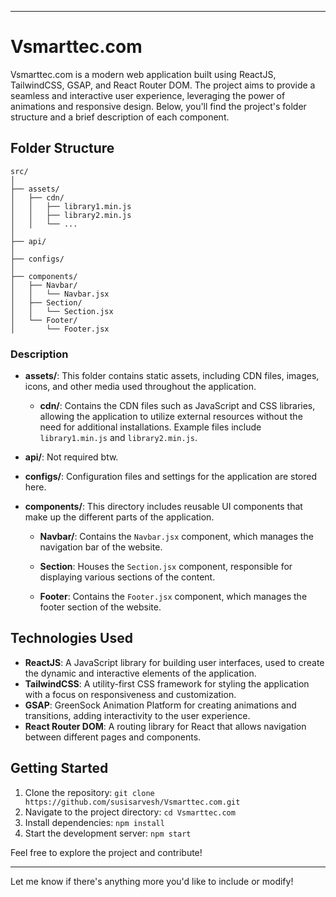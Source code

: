 

---

# Vsmarttec.com

Vsmarttec.com is a modern web application built using ReactJS, TailwindCSS, GSAP, and React Router DOM. The project aims to provide a seamless and interactive user experience, leveraging the power of animations and responsive design. Below, you'll find the project's folder structure and a brief description of each component.

## Folder Structure

```
src/
│
├── assets/
│   ├── cdn/
│   │   ├── library1.min.js
│   │   ├── library2.min.js
│   │   └── ...
│
├── api/
│
├── configs/
│
├── components/
│   ├── Navbar/
│   │   └── Navbar.jsx
│   ├── Section/
│   │   └── Section.jsx
│   └── Footer/
│       └── Footer.jsx
```

### Description

- **assets/**: This folder contains static assets, including CDN files, images, icons, and other media used throughout the application.

  - **cdn/**: Contains the CDN files such as JavaScript and CSS libraries, allowing the application to utilize external resources without the need for additional installations. Example files include `library1.min.js` and `library2.min.js`.

- **api/**: Not required btw.

- **configs/**: Configuration files and settings for the application are stored here.

- **components/**: This directory includes reusable UI components that make up the different parts of the application.

  - **Navbar/**: Contains the `Navbar.jsx` component, which manages the navigation bar of the website.
  
  - **Section**: Houses the `Section.jsx` component, responsible for displaying various sections of the content.

  - **Footer**: Contains the `Footer.jsx` component, which manages the footer section of the website.

## Technologies Used

- **ReactJS**: A JavaScript library for building user interfaces, used to create the dynamic and interactive elements of the application.
- **TailwindCSS**: A utility-first CSS framework for styling the application with a focus on responsiveness and customization.
- **GSAP**: GreenSock Animation Platform for creating animations and transitions, adding interactivity to the user experience.
- **React Router DOM**: A routing library for React that allows navigation between different pages and components.

## Getting Started

1. Clone the repository: `git clone https://github.com/susisarvesh/Vsmarttec.com.git`
2. Navigate to the project directory: `cd Vsmarttec.com`
3. Install dependencies: `npm install`
4. Start the development server: `npm start`

Feel free to explore the project and contribute!

---

Let me know if there's anything more you'd like to include or modify!
